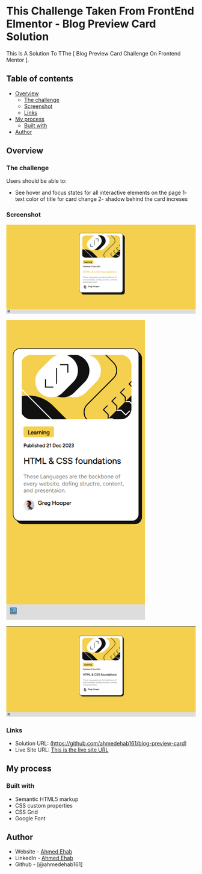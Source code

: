 # This Challenge Taken From FrontEnd Elmentor - Blog Preview Card Solution

This Is A Solution To TThe [ Blog Preview Card Challenge On Frontend Mentor ].

## Table of contents

- [Overview](#overview)
  - [The challenge](#the-challenge)
  - [Screenshot](#screenshot)
  - [Links](#links)
- [My process](#my-process)
  - [Built with](#built-with)
- [Author](#author)

## Overview

### The challenge

Users should be able to:

- See hover and focus states for all interactive elements on the page
  1- text color of title for card change
  2- shadow behind the card increses

### Screenshot

![Alt text](Screenshots/card-active.png)

![Alt text](Screenshots/card-mobile-view.png)

![Alt text](Screenshots/card-normal-display.png)


### Links

- Solution URL: (https://github.com/ahmedehab161/blog-preview-card)
- Live Site URL: [This is the live site URL](https://ahmedehab161.github.io/blog-preview-card/)

## My process

### Built with

- Semantic HTML5 markup
- CSS custom properties
- CSS Grid
- Google Font

## Author

- Website - [Ahmed Ehab](https://ahmed-portfolio-6504f.web.app/)
- LinkedIn - [Ahmed Ehab](https://linkedin.com/in/ahmed-ehab-099118207)
- Github - [@ahmedehab161]
